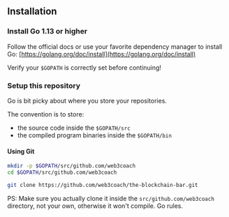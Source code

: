 ## Installation

### Install Go 1.13 or higher
Follow the official docs or use your favorite dependency manager
to install Go: [https://golang.org/doc/install](https://golang.org/doc/install)

Verify your `$GOPATH` is correctly set before continuing!

### Setup this repository

Go is bit picky about where you store your repositories.

The convention is to store:
- the source code inside the `$GOPATH/src`
- the compiled program binaries inside the `$GOPATH/bin`

#### Using Git
```bash
mkdir -p $GOPATH/src/github.com/web3coach
cd $GOPATH/src/github.com/web3coach

git clone https://github.com/web3coach/the-blockchain-bar.git
```

PS: Make sure you actually clone it inside the `src/github.com/web3coach` directory, not your own, otherwise it won't compile. Go rules.
